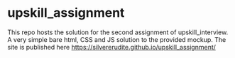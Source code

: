 # upskill_assignment
This repo hosts the solution for the second assignment of upskill_interview. A very simple bare html, CSS and JS 
solution to the provided mockup. 
The site is published here
 https://silvererudite.github.io/upskill_assignment/

